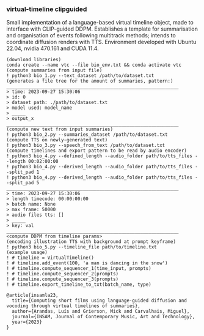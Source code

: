 ### virtual-timeline clipguided

Small implementation of a language-based virtual timeline object, made to interface with CLIP-guided DDPM. Establishes a template for summarisation and organisation of events following multitrack methods; intends to coordinate diffusion renders with TTS. Environment developed with Ubuntu 22.04, nvidia 470.161 and CUDA 11.4.

```
(download libraries)
conda create --name vtc --file bio_env.txt && conda activate vtc
(compute summaries from input file)
! python3 bio_1.py --text_dataset /path/to/dataset.txt
(generates a file tree for the amount of summaries, pattern:)
_______________________________________________________________
> time: 2023-09-27 15:30:06
> id: 0
> dataset path: ./path/to/dataset.txt
> model used: model_name
> _____
> output_x
_______________________________________________________________
(compute new text from input summaries)
! python3 bio_2.py --summaries_dataset /path/to/dataset.txt
(compute TTS on newly-generated text)
! python3 bio_3.py --speech_from_text /path/to/dataset.txt
(compute timelines and export pattern to be read by audio encoder)
! python3 bio_4.py --defined_length --audio_folder path/to/tts_files --length 00:02:00:00
! python3 bio_4.py --derived_length --audio_folder path/to/tts_files --split_pad 1
! python3 bio_4.py --derived_length --audio_folder path/to/tts_files --split_pad 5
_______________________________________________________________
> time: 2023-09-27 15:30:06
> length timecode: 00:00:00:00
> batch name: None
> max frame: 50000
> audio files tts: []
> _____
> key: val
_______________________________________________________________
<compute DDPM from timeline params>
(encoding illustration TTS with background at prompt keyframe)
! python3 bio_5.py --timeline_file path/to/timeline.txt
(example usage)
! # timeline = VirtualTimeline()
! # timeline.add_event(100, 'a man is dancing in the snow')
! # timeline.compute_sequencer_1(time_input, prompts)
! # timeline.compute_sequencer_2(prompts)
! # timeline.compute_sequencer_3(prompts)
! # timeline.export_timeline_to_txt(batch_name, type)
```

```
@article{insamla23,
  title={Computing short films using language-guided diffusion and vocoding through virtual timelines of summaries},
  author={Arandas, Luís and Grierson, Mick and Carvalhais, Miguel},
  journal={INSAM, Journal of Contemporary Music, Art and Technology},
  year={2023}
}
```
